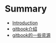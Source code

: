 # Summary

* [Introduction](README.md)
* [gitbook介绍](chapter1.md)
* [gitbook的一些资源](gitbookde-yi-xie-zi-yuan.md)

